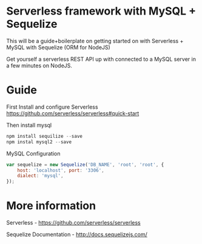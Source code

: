 # Serverless framework with MySQL + Sequelize

This will be a guide+boilerplate on getting started on with Serverless + MySQL with Sequelize (ORM for NodeJS)

Get yourself a serverless REST API up with connected to a MySQL server in a few minutes on NodeJS.

# Guide

First Install and configure Serverless https://github.com/serverless/serverless#quick-start

Then install mysql
```javascript
npm install sequilize --save 
npm instal mysql2 --save
```

MySQL Configuration
```javascript
var sequelize = new Sequelize('DB_NAME', 'root', 'root', {
    host: 'localhost', port: '3306',
    dialect: 'mysql',
});
```


# More information

Serverless - https://github.com/serverless/serverless

Sequelize Documentation - http://docs.sequelizejs.com/
